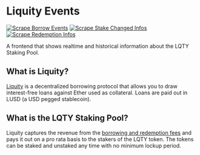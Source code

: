 # Liquity Events

[![Scrape Borrow Events](https://github.com/DannyDelott/liquity-events/actions/workflows/scrape-borrow-infos.yml/badge.svg)](https://github.com/DannyDelott/liquity-events/actions/workflows/scrape-borrow-infos.yml) [![Scrape Stake Changed Infos](https://github.com/DannyDelott/liquity-events/actions/workflows/scrape-stake-changed-infos.yml/badge.svg)](https://github.com/DannyDelott/liquity-events/actions/workflows/scrape-stake-changed-infos.yml)[![Scrape Redemption Infos](https://github.com/DannyDelott/liquity-events/actions/workflows/scrape-redemption-infos.yml/badge.svg)](https://github.com/DannyDelott/liquity-events/actions/workflows/scrape-redemption-infos.yml)

A frontend that shows realtime and historical information about the LQTY Staking Pool.

## What is Liquity?
[Liquity](https://docs.liquity.org/) is a decentralized borrowing protocol that allows you to draw interest-free loans against Ether used as collateral. Loans are paid out in LUSD (a USD pegged stablecoin).

## What is the LQTY Staking Pool?
Liquity captures the revenue from the [borrowing and redemption fees](https://docs.liquity.org/faq/general#does-liquity-charge-any-fees) and pays it out on a pro rata basis to the stakers of the LQTY token. The tokens can be staked and unstaked any time with no minimum lockup period.
